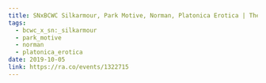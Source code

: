 ```yaml
---
title: SNxBCWC Silkarmour, Park Motive, Norman, Platonica Erotica | The Old Blue Last
tags:
  - bcwc_x_sn:_silkarmour
  - park_motive
  - norman
  - platonica_erotica
date: 2019-10-05
link: https://ra.co/events/1322715
---
```


